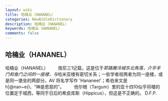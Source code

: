 ```yaml
---
layout: wiki
title: 哈楠业（HANANEL）
categories: NewBibleDictionary
description: 哈楠业（HANANEL）
keywords: 哈楠业（HANANEL）
comments: false
---
```


## 哈楠业（HANANEL）



哈楠业（HANANEL）
　　按尼三1记载，这是位于*耶路撒冷城东北角落，介乎羊门和鱼门之间的一座楼，与*哈米亚楼有密切关系；一些学者视两者为同一座楼，或是同一堡垒的两部分。AV 将名字写作 'Hananeel'；希伯来文是 h]@nan~e{l，“神是恩慈的”。
　　他尔根（Targum）里的亚十四10似乎将楼的位置定于城西，等同于日后的希皮库斯（Hippicus），但这是不正确的。
D.F.P.




